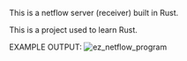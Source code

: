 This is a netflow server (receiver) built in Rust.

This is a project used to learn Rust.


EXAMPLE OUTPUT:
![ez_netflow_program](https://github.com/user-attachments/assets/89996e80-6fb9-4363-a7e9-c799c64b44ec)
